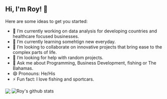 ## Hi, I'm Roy! 👋

Here are some ideas to get you started:

- 🔭 I’m currently working on data analysis for developing countries and healthcare focused businesses.
- 🌱 I’m currently learning somehtign new everyday.
- 👯 I’m looking to collaborate on innovative projects that bring ease to the complex parts of life.
- 🤔 I’m looking for help with random projects.
- 💬 Ask me about Programming, Business Development, fishing or The Bahamas.
- 😄 Pronouns: He/His
- ⚡ Fun fact: I love fishing and sportcars.


<a>
  <img align="center" src="https://github-readme-stats.vercel.app/api/top-langs/?username=TRL242&layout=compact&theme=light&hide_langs_below=1&show_icons=true&theme=light&line_height=27"/>
</a>


<a>
  <img align="center" src="https://github-readme-stats.vercel.app/api?username=TRL242&show_icons=true&theme=light&line_height=27" alt="Roy's github stats"/>
</a>

